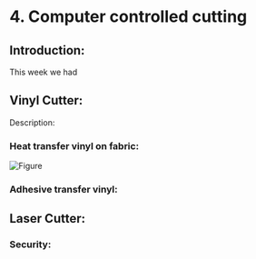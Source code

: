 # 4. Computer controlled cutting

## Introduction:

This week  we had 

## Vinyl Cutter:

Description:

### Heat transfer vinyl on fabric:

![Figure]()

### Adhesive transfer vinyl:

## Laser Cutter:

### Security:
